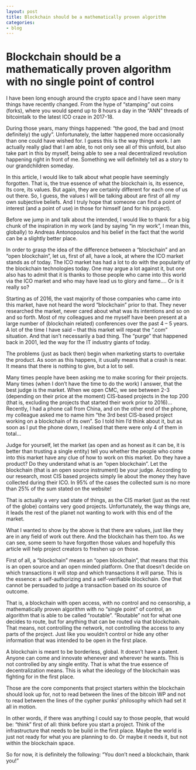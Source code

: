 ```yaml
---
layout: post
title: Blockchain should be a mathematically proven algorithm
categories:
- blog
---
```

# Blockchain should be a mathematically proven algorithm with no single point of control

I have been long enough around the crypto space and I have seen many things have recently changed. From the hype of “stamping” out coins (forks), where you would spend up to 8 hours a day in the “ANN” threads of bitcointalk to the latest ICO craze in 2017-18.

During those years, many things happened: “the good, the bad and (most definitely) the ugly”. Unfortunately, the latter happened more occasionally than one could have wished for. I guess this is the way things work. I am actually really glad that I am able, to not only see all of this unfold, but also take part in this by myself, being able to see a real decentralized revolution happening right in front of me. Something we will definitely tell as a story to our grandchildren someday.

In this article, I would like to talk about what people have seemingly forgotten. That is, the true essence of what the blockchain is, its essence, Its core, its values. But again, they are certainly different for each one of us out there. So, I guess, the values I will be talking about are first of all my own subjective beliefs. And I truly hope that someone can find a point of interest (and a point of use) in those for himself (and for his project).

Before we jump in and talk about the intended, I would like to thank for a big chunk of the inspiration in my work (and by saying “in my work”, I mean this, globally) to Andreas Antonopoulos and his belief in the fact that the world can be a slightly better place.

In order to grasp the idea of the difference between a “blockchain” and an “open blockchain”, let us, first of all, have a look, at where the ICO market stands as of today. The ICO market has had a lot to do with the popularity of the blockchain technologies today. One may argue a lot against it, but one also has to admit that it is thanks to those people who came into this world via the ICO market and who may have lead us to glory and fame…. Or is it really so?

Starting as of 2016, the vast majority of those companies who came into this market, have not heard the word “blockchain” prior to that. They never researched the market, never cared about what was its intentions and so on and so forth. Most of my colleagues and me myself have been present at a large number of (blockchain related) conferences over the past 4 – 5 years. A lot of the time I have said – that this market will repeat the “.com” situation. And that isn’t necessarily a bad thing. The “purge” that happened back in 2001, led the way for the IT industry giants of today.

The problems (just as back then) begin when marketing starts to overtake the product. As soon as this happens, it usually means that a crash is near. It means that there is nothing to give, but a lot to sell.

Many times people have been asking me to make scoring for their projects. Many times (when I don’t have the time to do the work) I answer, that the best judge is the market. When we open CMC, we see between 2-3 (depending on their price at the moment) CIS-based projects in the top 200 (that is, excluding the projects that started their work prior to 2016)… Recently, I had a phone call from China, and on the other end of the phone, my colleague asked me to name him “the 3rd best CIS-based project working on a blockchain of its own”. So I told him I’d think about it, but as soon as I put the phone down, I realised that there were only 4 of them in total…

Judge for yourself, let the market (as open and as honest as it can be, it is better than trusting a single entity) tell you whether the people who come into this market have any clue of how to work on this market. Do they have a product? Do they understand what is an “open blockchain”. Let the blockchain (that is an open source instrument) be your judge. According to our research, most CIS based projects simply lie about the money they have collected during their ICO. In 95% of the cases the collected sum is no more than 25% of the sum stated on the website!

That is actually a very sad state of things, as the CIS market (just as the rest of the globe) contains very good projects. Unfortunately, the way things are, it leads the rest of the planet not wanting to work with this end of the market.

What I wanted to show by the above is that there are values, just like they are in any field of work out there. And the blockchain has them too. As we can see, some seem to have forgotten those values and hopefully this article will help project creators to freshen up on those.

First of all, a “blockchain” means an “open blockchain”, that means that this is an open source and an open minded platform. One that doesn’t decide on which transactions it will stop and which transactions it will parse. This is the essence: a self-authorizing and a self-verifiable blockchain. One that cannot be persuaded to judge a transaction based on its source of outcome.

That is, a blockchain with open access, with no control and no censorship, a mathematically proven algorithm with no “single point” of control, an algorithm that is able to be called “routable”. “Routable” not for what one decides to route, but for anything that can be routed via that blockchain. That means, not controlling the network, not controlling the access to any parts of the project. Just like you wouldn’t control or hide any other information that was intended to be open in the first place.

A blockchain is meant to be borderless, global. It doesn’t have a patent. Anyone can come and innovate whenever and wherever he wants. This is not controlled by any single entity. That is what the true essence of decentralization means. This is what the ideology of the blockchain was fighting for in the first place.

Those are the core components that project starters within the blockchain should look up for, not to read between the lines of the bitcoin WP and not to read between the lines of the cypher punks’ philosophy which had set it all in motion.

In other words, if there was anything I could say to those people, that would be: “think” first of all: think before you start a project. Think of the infrastructure that needs to be build in the first place. Maybe the world is just not ready for what you are planning to do. Or maybe it needs it, but not within the blockchain space.

So for now, it is definitely the following: “You don’t need a blockchain, thank you!”

